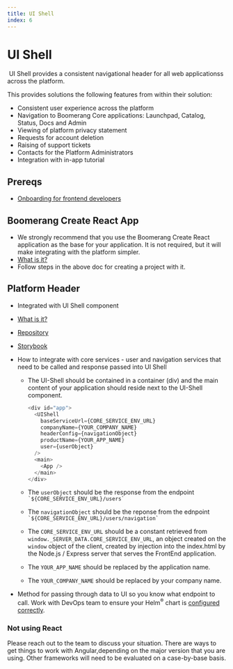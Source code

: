 ```yaml
---
title: UI Shell
index: 6
---
```


# UI Shell

​
UI Shell provides a consistent navigational header for all web applicationss across the platform.

This provides solutions the following features from within their solution:

- Consistent user experience across the platform
- Navigation to Boomerang Core applications: Launchpad, Catalog, Status, Docs and Admin
- Viewing of platform privacy statement
- Requests for account deletion
- Raising of support tickets
- Contacts for the Platform Administrators
- Integration with in-app tutorial

## Prereqs

- [Onboarding for frontend developers](/ise/development/frontend-onboarding)
  ​

## Boomerang Create React App

- We strongly recommend that you use the Boomerang Create React application as the base for your application. It is not required, but it will make integrating with the platform simpler.
- [What is it?](/ise/development/boomerang-create-react-app)
- Follow steps in the above doc for creating a project with it.
  ​

## Platform Header

- Integrated with UI Shell component
- [What is it?](/boomerang/architecture/framework-architecture#ui-shell)
- [Repository](https://github.com/boomerang-io/carbon-addons-boomerang-react)
- [Storybook](https://carbon-addons-boomerang-react.netlify.app/?path=/story/uishell--default)
- How to integrate with core services - user and navigation services that need to be called and response passed into UI Shell
  ​

  - The UI-Shell should be contained in a container (div) and the main content of your application should reside next to the UI-Shell component.

    ```js
    <div id="app">
      <UIShell
        baseServiceUrl={CORE_SERVICE_ENV_URL}
        companyName={YOUR_COMPANY_NAME}
        headerConfig={navigationObject}
        productName={YOUR_APP_NAME}
        user={userObject}
      />
      <main>
        <App />
      </main>
    </div>
    ```

  - The `userObject` should be the response from the endpoint `` `${CORE_SERVICE_ENV_URL}/users` ``
  - The `navigationObject` should be the reponse from the ednpoint `` `${CORE_SERVICE_ENV_URL}/users/navigation` ``
  - The `CORE_SERVICE_ENV_URL` should be a constant retrieved from `window._SERVER_DATA.CORE_SERVICE_ENV_URL`, an object created on the `window` object of the client, created by injection into the index.html by the Node.js / Express server that serves the FrontEnd application.
  - The `YOUR_APP_NAME` should be replaced by the application name.
  - The `YOUR_COMPANY_NAME` should be replaced by your company name.
    ​

- Method for passing through data to UI so you know what endpoint to call. Work with DevOps team to ensure your Helm<sup>®</sup> chart is [configured correctly](/boomerang/architecture/configuration-architecture#configuration-architecture).
  ​

### Not using React

Please reach out to the team to discuss your situation. There are ways to get things to work with Angular,depending on the major version that you are using. Other frameworks will need to be evaluated on a case-by-base basis.
